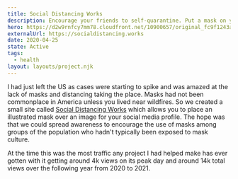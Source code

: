 ```yaml
---
title: Social Distancing Works
description: Encourage your friends to self-quarantine. Put a mask on your profile pic
hero: https://d2w9rnfcy7mm78.cloudfront.net/10900657/original_fc9f1243ab6595a5f1e677e277032154.png?1614155804?bc=0
externalUrl: https://socialdistancing.works
date: 2020-04-25
state: Active
tags:
  - health
layout: layouts/project.njk
---
```


I had just left the US as cases were starting to spike and was amazed at the lack of masks and distancing taking the place. Masks had not been commonplace in America unless you lived near wildfires. So we created a small site called [Social Distancing Works](https://socialdistancing.works) which allows you to place an illustrated mask over an image for your social media profile. The hope was that we could spread awareness to encourage the use of masks among groups of the population who hadn't typically been exposed to mask culture.


At the time this was the most traffic any project I had helped make has ever gotten with it getting around 4k views on its peak day and around 14k total views over the following year from 2020 to 2021.



